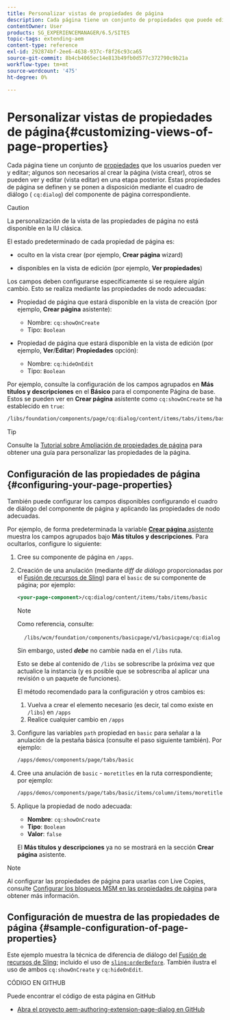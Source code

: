 ```yaml
---
title: Personalizar vistas de propiedades de página
description: Cada página tiene un conjunto de propiedades que puede editar según sea necesario
contentOwner: User
products: SG_EXPERIENCEMANAGER/6.5/SITES
topic-tags: extending-aem
content-type: reference
exl-id: 292874bf-2ee6-4638-937c-f8f26c93ca65
source-git-commit: 8b4cb4065ec14e813b49fb0d577c372790c9b21a
workflow-type: tm+mt
source-wordcount: '475'
ht-degree: 0%

---
```


# Personalizar vistas de propiedades de página{#customizing-views-of-page-properties}

Cada página tiene un conjunto de [propiedades](/help/sites-authoring/editing-page-properties.md) que los usuarios pueden ver y editar; algunos son necesarios al crear la página (vista crear), otros se pueden ver y editar (vista editar) en una etapa posterior. Estas propiedades de página se definen y se ponen a disposición mediante el cuadro de diálogo ( `cq:dialog`) del componente de página correspondiente.

>[!CAUTION]
>
>La personalización de la vista de las propiedades de página no está disponible en la IU clásica.

El estado predeterminado de cada propiedad de página es:

* oculto en la vista crear (por ejemplo, **Crear página** wizard)

* disponibles en la vista de edición (por ejemplo, **Ver propiedades**)

Los campos deben configurarse específicamente si se requiere algún cambio. Esto se realiza mediante las propiedades de nodo adecuadas:

* Propiedad de página que estará disponible en la vista de creación (por ejemplo, **Crear página** asistente):

   * Nombre: `cq:showOnCreate`
   * Tipo: `Boolean`

* Propiedad de página que estará disponible en la vista de edición (por ejemplo, **Ver**/**Editar**) **Propiedades** opción):

   * Nombre: `cq:hideOnEdit`
   * Tipo: `Boolean`

Por ejemplo, consulte la configuración de los campos agrupados en **Más títulos y descripciones** en el **Básico** para el componente Página de base. Estos se pueden ver en **Crear página** asistente como `cq:showOnCreate` se ha establecido en `true`:

```xml
/libs/foundation/components/page/cq:dialog/content/items/tabs/items/basic/items/column/items/moretitles
```

>[!TIP]
>
>Consulte la [Tutorial sobre Ampliación de propiedades de página](https://experienceleague.adobe.com/docs/experience-manager-learn/sites/developing/page-properties-technical-video-develop.html) para obtener una guía para personalizar las propiedades de la página.

## Configuración de las propiedades de página {#configuring-your-page-properties}

También puede configurar los campos disponibles configurando el cuadro de diálogo del componente de página y aplicando las propiedades de nodo adecuadas.

Por ejemplo, de forma predeterminada la variable [**Crear página** asistente](/help/sites-authoring/managing-pages.md#creating-a-new-page) muestra los campos agrupados bajo **Más títulos y descripciones**. Para ocultarlos, configure lo siguiente:

1. Cree su componente de página en `/apps`.
1. Creación de una anulación (mediante *diff de diálogo* proporcionadas por el [Fusión de recursos de Sling](/help/sites-developing/sling-resource-merger.md)) para el `basic` de su componente de página; por ejemplo:

   ```xml
   <your-page-component>/cq:dialog/content/items/tabs/items/basic
   ```

   >[!NOTE]
   >
   >Como referencia, consulte:
   >
   >    `/libs/wcm/foundation/components/basicpage/v1/basicpage/cq:dialog`
   >
   Sin embargo, usted ***debe*** no cambie nada en el `/libs` ruta.
   >
   Esto se debe al contenido de `/libs` se sobrescribe la próxima vez que actualice la instancia (y es posible que se sobrescriba al aplicar una revisión o un paquete de funciones).
   >
   El método recomendado para la configuración y otros cambios es:
   >
   1. Vuelva a crear el elemento necesario (es decir, tal como existe en `/libs`) en `/apps`
   1. Realice cualquier cambio en `/apps`

1. Configure las variables `path` propiedad en `basic` para señalar a la anulación de la pestaña básica (consulte el paso siguiente también). Por ejemplo:

   ```xml
   /apps/demos/components/page/tabs/basic
   ```

1. Cree una anulación de `basic` - `moretitles` en la ruta correspondiente; por ejemplo:

   ```xml
   /apps/demos/components/page/tabs/basic/items/column/items/moretitles
   ```

1. Aplique la propiedad de nodo adecuada:

   * **Nombre**: `cq:showOnCreate`
   * **Tipo**: `Boolean`
   * **Valor**: `false`

   El **Más títulos y descripciones** ya no se mostrará en la sección **Crear página** asistente.

>[!NOTE]
>
Al configurar las propiedades de página para usarlas con Live Copies, consulte [Configurar los bloqueos MSM en las propiedades de página](/help/sites-developing/extending-msm.md#configuring-msm-locks-on-page-properties-touch-enabled-ui) para obtener más información.

## Configuración de muestra de las propiedades de página {#sample-configuration-of-page-properties}

Este ejemplo muestra la técnica de diferencia de diálogo del [Fusión de recursos de Sling](/help/sites-developing/sling-resource-merger.md); incluido el uso de [`sling:orderBefore`](/help/sites-developing/sling-resource-merger.md#properties). También ilustra el uso de ambos `cq:showOnCreate` y `cq:hideOnEdit`.

CÓDIGO EN GITHUB

Puede encontrar el código de esta página en GitHub

* [Abra el proyecto aem-authoring-extension-page-dialog en GitHub](https://github.com/Adobe-Marketing-Cloud/aem-authoring-extension-page-dialog)
